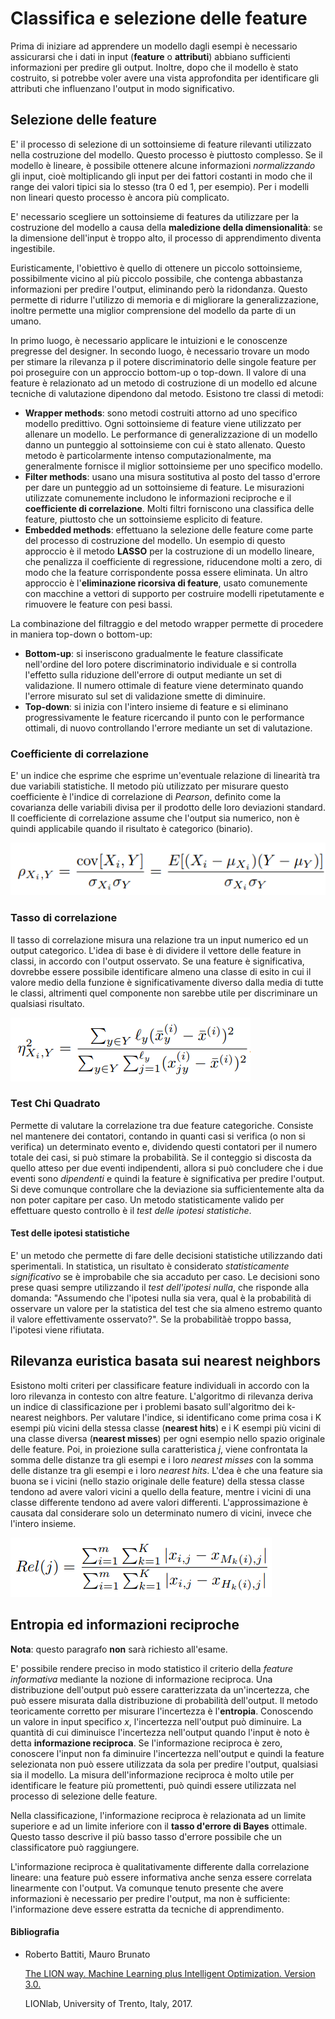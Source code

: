 # Classifica e selezione delle feature
Prima di iniziare ad apprendere un modello dagli esempi è necessario assicurarsi che i dati in input (**feature** o **attributi**) abbiano sufficienti informazioni per predire gli output. Inoltre, dopo che il modello è stato costruito, si potrebbe voler avere una vista approfondita per identificare gli attributi che influenzano l'output in modo significativo.

## Selezione delle feature
E' il processo di selezione di un sottoinsieme di feature rilevanti utilizzato nella costruzione del modello. Questo processo è piuttosto complesso. Se il modello è lineare, è possibile ottenere alcune informazioni *normalizzando* gli input, cioè moltiplicando gli input per dei fattori costanti in modo che il range dei valori tipici sia lo stesso (tra 0 ed 1, per esempio). Per i modelli non lineari questo processo è ancora più complicato.

E' necessario scegliere un sottoinsieme di features da utilizzare per la costruzione del modello a causa della **maledizione della dimensionalità**: se la dimensione dell'input è troppo alto, il processo di apprendimento diventa ingestibile.

Euristicamente, l'obiettivo è quello di ottenere un piccolo sottoinsieme, possibilmente vicino al più piccolo possibile, che contenga abbastanza informazioni per predire l'output, eliminando però la ridondanza. Questo permette di ridurre l'utilizzo di memoria e di migliorare la generalizzazione, inoltre permette una miglior comprensione del modello da parte di un umano.

In primo luogo, è necessario applicare le intuizioni e le conoscenze pregresse del designer. In secondo luogo, è necessario trovare un modo per stimare la rilevanza p il potere discriminatorio delle singole feature per poi proseguire con un approccio bottom-up o top-down. Il valore di una feature è relazionato ad un metodo di costruzione di un modello ed alcune tecniche di valutazione dipendono dal metodo. Esistono tre classi di metodi:
- **Wrapper methods**: sono metodi costruiti attorno ad uno specifico modello predittivo. Ogni sottoinsieme di feature viene utilizzato per allenare un modello. Le performance di generalizzazione di un modello danno un punteggio al sottoinsieme con cui è stato allenato. Questo metodo è particolarmente intenso computazionalmente, ma generalmente fornisce il miglior sottoinsieme per uno specifico modello.
- **Filter methods**: usano una misura sostitutiva al posto del tasso d'errore per dare un punteggio ad un sottoinsieme di feature. Le misurazioni utilizzate comunemente includono le informazioni reciproche e il **coefficiente di correlazione**. Molti filtri forniscono una classifica delle feature, piuttosto che un sottoinsieme esplicito di feature.
- **Embedded methods**: effettuano la selezione delle feature come parte del processo di costruzione del modello. Un esempio di questo approccio è il metodo **LASSO** per la costruzione di un modello lineare, che penalizza il coefficiente di regressione, riducendone molti a zero, di modo che la feature corrispondente possa essere eliminata. Un altro approccio è l'**eliminazione ricorsiva di feature**, usato comunemente con macchine a vettori di supporto per costruire modelli ripetutamente e rimuovere le feature con pesi bassi.

La combinazione del filtraggio e del metodo wrapper permette di procedere in maniera top-down o bottom-up:
- **Bottom-up**: si inseriscono gradualmente le feature classificate nell'ordine del loro potere discriminatorio individuale e si controlla l'effetto sulla riduzione dell'errore di output mediante un set di validazione. Il numero ottimale di feature viene determinato quando l'errore misurato sul set di validazione smette di diminuire.
- **Top-down**: si inizia con l'intero insieme di feature e si eliminano progressivamente le feature ricercando il punto con le performance ottimali, di nuovo controllando l'errore mediante un set di valutazione.

### Coefficiente di correlazione
E' un indice che esprime che esprime un'eventuale relazione di linearità tra due variabili statistiche. Il metodo più utilizzato per misurare questo coefficiente è l'indice di correlazione di *Pearson*, definito come la covarianza delle variabili divisa per il prodotto delle loro deviazioni standard.
Il coefficiente di correlazione assume che l'output sia numerico, non è quindi applicabile quando il risultato è categorico (binario).

![Coefficiente di correlazione di Pearson](img/pearson.png)

### Tasso di correlazione
Il tasso di correlazione misura una relazione tra un input numerico ed un output categorico. L'idea di base è di dividere il vettore delle feature in classi, in accordo con l'output osservato. Se una feature è significativa, dovrebbe essere possibile identificare almeno una classe di esito in cui il valore medio della funzione è significativamente diverso dalla media di tutte le classi, altrimenti quel componente non sarebbe utile per discriminare un qualsiasi risultato.

![Tasso di correlazione](img/tasso-di-correlazione.png)

### Test Chi Quadrato
Permette di valutare la correlazione tra due feature categoriche. Consiste nel mantenere dei contatori, contando in quanti casi si verifica (o non si verifica) un determinato evento e, dividendo questi contatori per il numero totale dei casi, si può stimare la probabilità. Se il conteggio si discosta da quello atteso per due eventi indipendenti, allora si può concludere che i due eventi sono *dipendenti* e quindi la feature è significativa per predire l'output. Si deve comunque controllare che la deviazione sia sufficientemente alta da non poter capitare per caso. Un metodo statisticamente valido per effettuare questo controllo è il *test delle ipotesi statistiche*.

#### Test delle ipotesi statistiche
E' un metodo che permette di fare delle decisioni statistiche utilizzando dati sperimentali. In statistica, un risultato è considerato *statisticamente significativo* se è improbabile che sia accaduto per caso. Le decisioni sono prese quasi sempre utilizzando il *test dell'ipotesi nulla*, che risponde alla domanda: "Assumendo che l'ipotesi nulla sia vera, qual è la probabilità di osservare un valore per la statistica del test che sia almeno estremo quanto il valore effettivamente osservato?". Se la probabilitàè troppo bassa, l'ipotesi viene rifiutata.

## Rilevanza euristica basata sui nearest neighbors
Esistono molti criteri per classificare feature individuali in accordo con la loro rilevanza in contesto con altre feature. L'algoritmo di rilevanza deriva un indice di classificazione per i problemi basato sull'algoritmo dei k-nearest neighbors. Per valutare l'indice, si identificano come prima cosa i K esempi più vicini della stessa classe (**nearest hits**) e i K esempi più vicini di una classe diversa (**nearest misses**) per ogni esempio nello spazio originale delle feature.
Poi, in proiezione sulla caratteristica *j*, viene confrontata la somma delle distanze tra gli esempi e i loro *nearest misses* con la somma delle distanze tra gli esempi e i loro *nearest hits*. L'dea è che una feature sia buona se i vicini (nello stazio originale delle feature) della stessa classe tendono ad avere valori vicini a quello della feature, mentre i vicini di una classe differente tendono ad avere valori differenti. L'approssimazione è causata dal considerare solo un determinato numero di vicini, invece che l'intero insieme.

![Rilevanza euristica](img/rilevanza-euristica.png)

## Entropia ed informazioni reciproche
**Nota**: questo paragrafo **non** sarà richiesto all'esame.

E' possibile rendere preciso in modo statistico il criterio della *feature informativa* mediante la nozione di informazione reciproca. Una distribuzione dell'output può essere caratterizzata da un'incertezza, che può essere misurata dalla distribuzione di probabilità dell'output. Il metodo teoricamente corretto per misurare l'incertezza è l'**entropia**. Conoscendo un valore in input specifico *x*, l'incertezza nell'output può diminuire. La quantità di cui diminuisce l'incertezza nell'output quando l'input è noto è detta **informazione reciproca**. Se l'informazione reciproca è zero, conoscere l'input non fa diminuire l'incertezza nell'output e quindi la feature selezionata non può essere utilizzata da sola per predire l'output, qualsiasi sia il modello. La misura dell'informazione reciproca è molto utile per identificare le feature più promettenti, può quindi essere utilizzata nel processo di selezione delle feature.

Nella classificazione, l'informazione reciproca è relazionata ad un limite superiore e ad un limite inferiore con il **tasso d'errore di Bayes** ottimale. Questo tasso descrive il più basso tasso d'errore possibile che un classificatore può raggiungere.

L'informazione reciproca è qualitativamente differente dalla correlazione lineare: una feature può essere informativa anche senza essere correlata linearmente con l'output. Va comunque tenuto presente che avere informazioni è necessario per predire l'output, ma non è sufficiente: l'informazione deve essere estratta da tecniche di apprendimento.

#### **Bibliografia**
- Roberto Battiti, Mauro Brunato

    [The LION way. Machine Learning plus Intelligent Optimization. Version 3.0.](https://intelligent-optimization.org/LIONbook/)
    
    LIONlab, University of Trento, Italy, 2017.